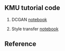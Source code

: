 ## KMU tutorial code

1. DCGAN
[notebook](DCGAN-tutorial_lecture_note.ipynb)

2. Style transfer
[notebook](style_transfer_vgg16_gluon_lecure_note.ipynb)

## Reference



